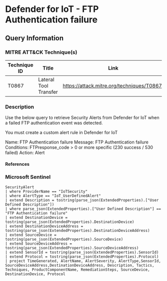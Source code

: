 # Defender for IoT - FTP Authentication failure

## Query Information

### MITRE ATT&CK Technique(s)

| Technique ID | Title    | Link    |
| ---  | --- | --- |
| T0867 | Lateral Tool Transfer | https://attack.mitre.org/techniques/T0867/ |

### Description

Use the below query to retrieve Security Alerts from Defender for IoT when a failed FTP authentication event was detected.

You must create a custom alert rule in Defender for IoT

Name: FTP Authentication failure
Message: FTP Authentication failure
Conditions: FTPresponse_code > 0   or more specific (230 success / 530 failed)
Action: Alert

#### References

### Microsoft Sentinel

```kql
SecurityAlert
| where ProviderName == "IoTSecurity"
| where AlertType == "IoT_UserDefinedAlert"
| extend Description = tostring(parse_json(ExtendedProperties).["User Defined Description"])
| where parse_json(ExtendedProperties).["User Defined Description"] == "FTP Authentication failure"
| extend DestinationDevice = tostring(parse_json(ExtendedProperties).DestinationDevice)
| extend DestinationDeviceAddress = tostring(parse_json(ExtendedProperties).DestinationDeviceAddress)
| extend SourceDevice = tostring(parse_json(ExtendedProperties).SourceDevice)
| extend SourceDeviceAddress = tostring(parse_json(ExtendedProperties).SourceDeviceAddress)
| extend SensorId = tostring(parse_json(ExtendedProperties).SensorId)
| extend Protocol = tostring(parse_json(ExtendedProperties).Protocol)
| project TimeGenerated, AlertName, AlertSeverity, AlertType,SensorId, SourceDeviceAddress,DestinationDeviceAddress, Description, Tactics, Techniques, ProductComponentName, RemediationSteps, SourceDevice, DestinationDevice, Protocol
```
